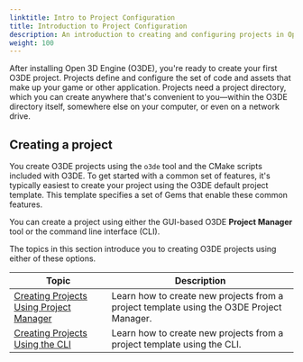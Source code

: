 ```yaml
---
linktitle: Intro to Project Configuration
title: Introduction to Project Configuration
description: An introduction to creating and configuring projects in Open 3D Engine (O3DE).
weight: 100
---
```


After installing Open 3D Engine (O3DE), you're ready to create your first O3DE project. Projects define and configure the set of code and assets that make up your game or other application. Projects need a project directory, which you can create anywhere that's convenient to you—within the O3DE directory itself, somewhere else on your computer, or even on a network drive.

## Creating a project

You create O3DE projects using the `o3de` tool and the CMake scripts included with O3DE. To get started with a common set of features, it's typically easiest to create your project using the O3DE default project template. This template specifies a set of Gems that enable these common features.

You can create a project using either the GUI-based O3DE **Project Manager** tool or the command line interface (CLI).

The topics in this section introduce you to creating O3DE projects using either of these options.

| Topic | Description |
| - | - |
| [Creating Projects Using Project Manager](./creating-projects-using-project-manager) | Learn how to create new projects from a project template using the O3DE Project Manager. |
| [Creating Projects Using the CLI](./creating-projects-using-cli) | Learn how to create new projects from a project template using the CLI. |
